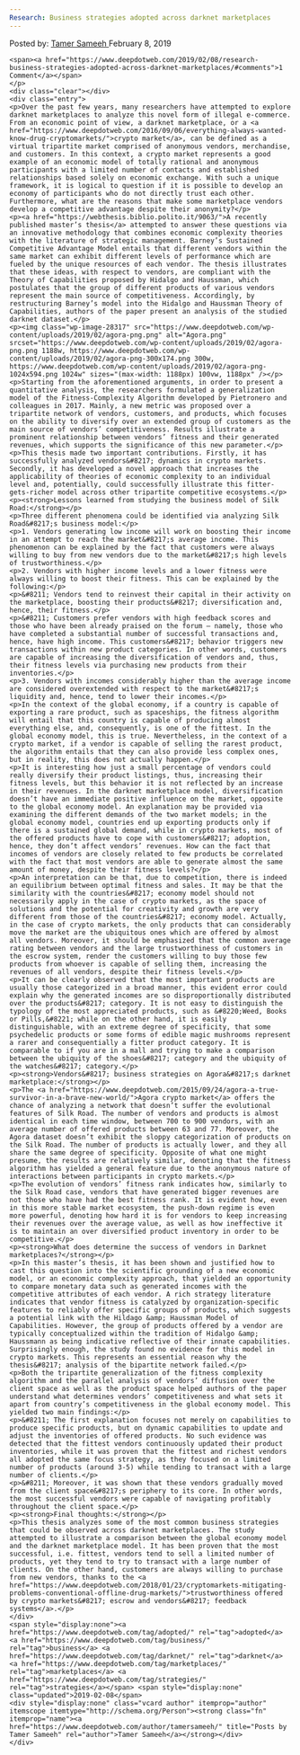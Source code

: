 ```yaml
---
Research: Business strategies adopted across darknet marketplaces
---
```

<article class="post-listing post-28315 post type-post status-publish format-standard has-post-thumbnail hentry category-deepdot-news tag-adopted tag-business tag-darknet tag-marketplaces tag-strategies">
    <div class="post-inner">
        <span>Posted by: <a href="https://www.deepdotweb.com/author/tamersameeh/" title="">Tamer Sameeh </a></span>
    <span>February 8, 2019</span>
    
    <span><a href="https://www.deepdotweb.com/2019/02/08/research-business-strategies-adopted-across-darknet-marketplaces/#comments">1 Comment</a></span>
    </p>
    <div class="clear"></div>
    <div class="entry">
    <p>Over the past few years, many researchers have attempted to explore darknet marketplaces to analyze this novel form of illegal e-commerce. From an economic point of view, a darknet marketplace, or a <a href="https://www.deepdotweb.com/2016/09/06/everything-always-wanted-know-drug-cryptomarkets/">crypto market</a>, can be defined as a virtual tripartite market comprised of anonymous vendors, merchandise, and customers. In this context, a crypto market represents a good example of an economic model of totally rational and anonymous participants with a limited number of contacts and established relationships based solely on economic exchange. With such a unique framework, it is logical to question if it is possible to develop an economy of participants who do not directly trust each other. Furthermore, what are the reasons that make some marketplace vendors develop a competitive advantage despite their anonymity?</p>
    <p><a href="https://webthesis.biblio.polito.it/9063/">A recently published master’s thesis</a> attempted to answer these questions via an innovative methodology that combines economic complexity theories with the literature of strategic management. Barney’s Sustained Competitive Advantage Model entails that different vendors within the same market can exhibit different levels of performance which are fueled by the unique resources of each vendor. The thesis illustrates that these ideas, with respect to vendors, are compliant with the Theory of Capabilities proposed by Hidalgo and Haussman, which postulates that the group of different products of various vendors represent the main source of competitiveness. Accordingly, by restructuring Barney’s model into the Hidalgo and Haussman Theory of Capabilities, authors of the paper present an analysis of the studied darknet dataset.</p>
    <p><img class="wp-image-28317" src="https://www.deepdotweb.com/wp-content/uploads/2019/02/agora-png.png" alt="Agora.png" srcset="https://www.deepdotweb.com/wp-content/uploads/2019/02/agora-png.png 1188w, https://www.deepdotweb.com/wp-content/uploads/2019/02/agora-png-300x174.png 300w, https://www.deepdotweb.com/wp-content/uploads/2019/02/agora-png-1024x594.png 1024w" sizes="(max-width: 1188px) 100vw, 1188px" /></p>
    <p>Starting from the aforementioned arguments, in order to present a quantitative analysis, the researchers formulated a generalization model of the Fitness-Complexity Algorithm developed by Pietronero and colleagues in 2017. Mainly, a new metric was proposed over a tripartite network of vendors, customers, and products, which focuses on the ability to diversify over an extended group of customers as the main source of vendors’ competitiveness. Results illustrate a prominent relationship between vendors’ fitness and their generated revenues, which supports the significance of this new parameter.</p>
    <p>This thesis made two important contributions. Firstly, it has successfully analyzed vendors&#8217; dynamics in crypto markets. Secondly, it has developed a novel approach that increases the applicability of theories of economic complexity to an individual level and, potentially, could successfully illustrate this fitter-gets-richer model across other tripartite competitive ecosystems.</p>
    <p><strong>Lessons learned from studying the business model of Silk Road:</strong></p>
    <p>Three different phenomena could be identified via analyzing Silk Road&#8217;s business model:</p>
    <p>1. Vendors generating low income will work on boosting their income in an attempt to reach the market&#8217;s average income. This phenomenon can be explained by the fact that customers were always willing to buy from new vendors due to the market&#8217;s high levels of trustworthiness.</p>
    <p>2. Vendors with higher income levels and a lower fitness were always willing to boost their fitness. This can be explained by the following:</p>
    <p>&#8211; Vendors tend to reinvest their capital in their activity on the marketplace, boosting their products&#8217; diversification and, hence, their fitness.</p>
    <p>&#8211; Customers prefer vendors with high feedback scores and those who have been already praised on the forum – namely, those who have completed a substantial number of successful transactions and, hence, have high income. This customers&#8217; behavior triggers new transactions within new product categories. In other words, customers are capable of increasing the diversification of vendors and, thus, their fitness levels via purchasing new products from their inventories.</p>
    <p>3. Vendors with incomes considerably higher than the average income are considered overextended with respect to the market&#8217;s liquidity and, hence, tend to lower their incomes.</p>
    <p>In the context of the global economy, if a country is capable of exporting a rare product, such as spaceships, the fitness algorithm will entail that this country is capable of producing almost everything else, and, consequently, is one of the fittest. In the global economy model, this is true. Nevertheless, in the context of a crypto market, if a vendor is capable of selling the rarest product, the algorithm entails that they can also provide less complex ones, but in reality, this does not actually happen.</p>
    <p>It is interesting how just a small percentage of vendors could really diversify their product listings, thus, increasing their fitness levels, but this behavior it is not reflected by an increase in their revenues. In the darknet marketplace model, diversification doesn’t have an immediate positive influence on the market, opposite to the global economy model. An explanation may be provided via examining the different demands of the two market models; in the global economy model, countries end up exporting products only if there is a sustained global demand, while in crypto markets, most of the offered products have to cope with customers&#8217; adoption, hence, they don’t affect vendors’ revenues. How can the fact that incomes of vendors are closely related to few products be correlated with the fact that most vendors are able to generate almost the same amount of money, despite their fitness levels?</p>
    <p>An interpretation can be that, due to competition, there is indeed an equilibrium between optimal fitness and sales. It may be that the similarity with the countries&#8217; economy model should not necessarily apply in the case of crypto markets, as the space of solutions and the potential for creativity and growth are very different from those of the countries&#8217; economy model. Actually, in the case of crypto markets, the only products that can considerably move the market are the ubiquitous ones which are offered by almost all vendors. Moreover, it should be emphasized that the common average rating between vendors and the large trustworthiness of customers in the escrow system, render the customers willing to buy those few products from whoever is capable of selling them, increasing the revenues of all vendors, despite their fitness levels.</p>
    <p>It can be clearly observed that the most important products are usually those categorized in a broad manner, this evident error could explain why the generated incomes are so disproportionally distributed over the products&#8217; category. It is not easy to distinguish the typology of the most appreciated products, such as &#8220;Weed, Books or Pills,&#8221; while on the other hand, it is easily distinguishable, with an extreme degree of specificity, that some psychedelic products or some forms of edible magic mushrooms represent a rarer and consequentially a fitter product category. It is comparable to if you are in a mall and trying to make a comparison between the ubiquity of the shoes&#8217; category and the ubiquity of the watches&#8217; category.</p>
    <p><strong>Vendors&#8217; business strategies on Agora&#8217;s darknet marketplace:</strong></p>
    <p>The <a href="https://www.deepdotweb.com/2015/09/24/agora-a-true-survivor-in-a-brave-new-world/">Agora crypto market</a> offers the chance of analyzing a network that doesn’t suffer the evolutional features of Silk Road. The number of vendors and products is almost identical in each time window, between 700 to 900 vendors, with an average number of offered products between 63 and 77. Moreover, the Agora dataset doesn’t exhibit the sloppy categorization of products on the Silk Road. The number of products is actually lower, and they all share the same degree of specificity. Opposite of what one might presume, the results are relatively similar, denoting that the fitness algorithm has yielded a general feature due to the anonymous nature of interactions between participants in crypto markets.</p>
    <p>The evolution of vendors’ fitness rank indicates how, similarly to the Silk Road case, vendors that have generated bigger revenues are not those who have had the best fitness rank. It is evident how, even in this more stable market ecosystem, the push-down regime is even more powerful, denoting how hard it is for vendors to keep increasing their revenues over the average value, as well as how ineffective it is to maintain an over diversified product inventory in order to be competitive.</p>
    <p><strong>What does determine the success of vendors in Darknet marketplaces?</strong></p>
    <p>In this master’s thesis, it has been shown and justified how to cast this question into the scientific grounding of a new economic model, or an economic complexity approach, that yielded an opportunity to compare monetary data such as generated incomes with the competitive attributes of each vendor. A rich strategy literature indicates that vendor fitness is catalyzed by organization-specific features to reliably offer specific groups of products, which suggests a potential link with the Hildago &amp; Haussman Model of Capabilities. However, the group of products offered by a vendor are typically conceptualized within the tradition of Hidalgo &amp; Haussmann as being indicative reflective of their innate capabilities. Surprisingly enough, the study found no evidence for this model in crypto markets. This represents an essential reason why the thesis&#8217; analysis of the bipartite network failed.</p>
    <p>Both the tripartite generalization of the fitness complexity algorithm and the parallel analysis of vendors’ diffusion over the client space as well as the product space helped authors of the paper understand what determines vendors’ competitiveness and what sets it apart from country’s competitiveness in the global economy model. This yielded two main findings:</p>
    <p>&#8211; The first explanation focuses not merely on capabilities to produce specific products, but on dynamic capabilities to update and adjust the inventories of offered products. No such evidence was detected that the fittest vendors continuously updated their product inventories, while it was proven that the fittest and richest vendors all adopted the same focus strategy, as they focused on a limited number of products (around 3-5) while tending to transact with a large number of clients.</p>
    <p>&#8211; Moreover, it was shown that these vendors gradually moved from the client space&#8217;s periphery to its core. In other words, the most successful vendors were capable of navigating profitably throughout the client space.</p>
    <p><strong>Final thoughts:</strong></p>
    <p>This thesis analyzes some of the most common business strategies that could be observed across darknet marketplaces. The study attempted to illustrate a comparison between the global economy model and the darknet marketplace model. It has been proven that the most successful, i.e. fittest, vendors tend to sell a limited number of products, yet they tend to try to transact with a large number of clients. On the other hand, customers are always willing to purchase from new vendors, thanks to the <a href="https://www.deepdotweb.com/2018/01/23/cryptomarkets-mitigating-problems-conventional-offline-drug-markets/">trustworthiness offered by crypto markets&#8217; escrow and vendors&#8217; feedback systems</a>.</p>
    </div>
    <span style="display:none"><a href="https://www.deepdotweb.com/tag/adopted/" rel="tag">adopted</a> <a href="https://www.deepdotweb.com/tag/business/" rel="tag">business</a> <a href="https://www.deepdotweb.com/tag/darknet/" rel="tag">darknet</a> <a href="https://www.deepdotweb.com/tag/marketplaces/" rel="tag">marketplaces</a> <a href="https://www.deepdotweb.com/tag/strategies/" rel="tag">strategies</a></span> <span style="display:none" class="updated">2019-02-08</span>
    <div style="display:none" class="vcard author" itemprop="author" itemscope itemtype="http://schema.org/Person"><strong class="fn" itemprop="name"><a href="https://www.deepdotweb.com/author/tamersameeh/" title="Posts by Tamer Sameeh" rel="author">Tamer Sameeh</a></strong></div>
    </div>
</article>

